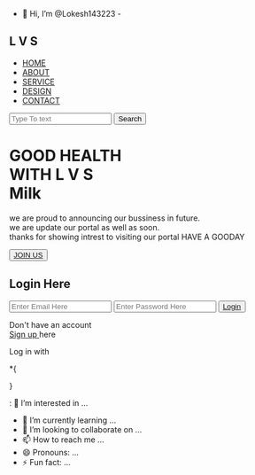 - 👋 Hi, I’m @Lokesh143223
-<!doctype html>
<html lang="en"> 
 <head> 
  <title>Webpage Design</title> 
  <link rel="stylesheet" href="style.css"> 
 </head> 
 <body> 
  <div class="main"> 
   <div class="navbar"> 
    <div class="icon"> 
     <h2 class="logo">L V S</h2> 
    </div> 
    <div class="menu"> 
     <ul> 
      <li><a href="#">HOME</a></li> 
      <li><a href="#">ABOUT</a></li> 
      <li><a href="#">SERVICE</a></li> 
      <li><a href="#">DESIGN</a></li> 
      <li><a href="#">CONTACT</a></li> 
     </ul> 
    </div> 
    <div class="search"> 
     <input class="srch" type="search" name="" placeholder="Type To text"> <a href="#"> <button class="btn">Search</button></a> 
    </div> 
   </div> 
   <div class="content"> 
    <h1>GOOD HEALTH <br><span>WITH L V S </span> <br>Milk</h1> 
    <p class="par">we are proud to announcing our bussiness in future.  <br> we are update our portal as well as soon. <br> thanks for showing intrest to visiting our portal HAVE A GOODAY</p> <button class="cn"><a href="#">JOIN US</a></button> 
    <div class="form"> 
     <h2>Login Here</h2> 
     <input type="email" name="email" placeholder="Enter Email Here"> 
     <input type="password" name="" placeholder="Enter Password Here"> <button class="btnn"><a href="#">Login</a></button> 
     <p class="link">Don't have an account<br> <a href="#">Sign up </a> here</p> 
     <p class="liw">Log in with</p> 
     <div class="icons"> <a href="#">
       <ion-icon name="logo-facebook"></ion-icon></a> <a href="#">
       <ion-icon name="logo-instagram"></ion-icon></a> <a href="#">
       <ion-icon name="logo-twitter"></ion-icon></a> <a href="#">
       <ion-icon name="logo-google"></ion-icon></a> <a href="#">
       <ion-icon name="logo-skype"></ion-icon></a> 
     </div> 
    </div> 
   </div> 
  </div> 
  <script src="https://unpkg.com/ionicons@5.4.0/dist/ionicons.js"></script> 
 </body>
</html>


*{
  
}

:
👀 I’m interested in ...
- 🌱 I’m currently learning ...
- 💞️ I’m looking to collaborate on ...
- 📫 How to reach me ...
- 😄 Pronouns: ...
- ⚡ Fun fact: ...

<!---
Lokesh143223/Lokesh143223 is a ✨ special ✨ repository because its `README.md` (this file) appears on your GitHub profile.
You can click the Preview link to take a look at your changes.
--->
